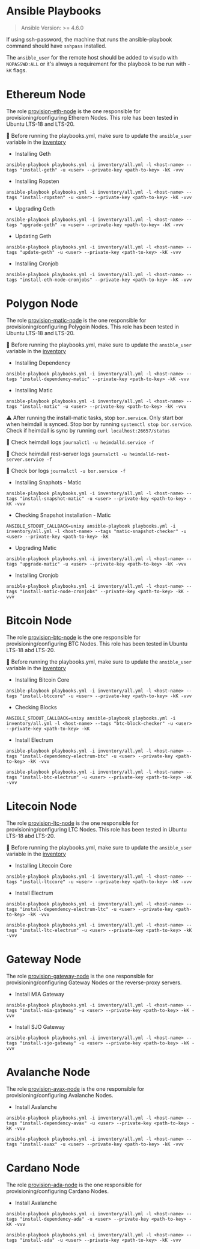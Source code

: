 # Ansible Playbooks

> Ansible Version: >= 4.6.0

If using ssh-password, the machine that runs the ansible-playbook command should
have `sshpass` installed.

The `ansible_user` for the remote host should be added to visudo with
`NOPASSWD:ALL` or it's always a requirement for the playbook to be run with
`-kK` flags.

# Ethereum Node

The role [provision-eth-node](./roles/provision-eth-node) is the one responsible
for provisioning/configuring Etherem Nodes. This role has been tested in Ubuntu
LTS-18 and LTS-20.

:pushpin: Before running the playbooks.yml, make sure to update the
`ansible_user` variable in the [inventory](./inventory/all.yml)

- Installing Geth

```
ansible-playbook playbooks.yml -i inventory/all.yml -l <host-name> --tags "install-geth" -u <user> --private-key <path-to-key> -kK -vvv
```

- Installing Ropsten

```
ansible-playbook playbooks.yml -i inventory/all.yml -l <host-name> --tags "install-ropsten" -u <user> --private-key <path-to-key> -kK -vvv
```

- Upgrading Geth

```
ansible-playbook playbooks.yml -i inventory/all.yml -l <host-name> --tags "upgrade-geth" -u <user> --private-key <path-to-key> -kK -vvv
```

- Updating Geth

```
ansible-playbook playbooks.yml -i inventory/all.yml -l <host-name> --tags "update-geth" -u <user> --private-key <path-to-key> -kK -vvv
```

- Installing Cronjob

```
ansible-playbook playbooks.yml -i inventory/all.yml -l <host-name> --tags "install-eth-node-cronjobs" --private-key <path-to-key> -kK -vvv
```

# Polygon Node

The role [provision-matic-node](./roles/provision-matic-node) is the one
responsible for provisioning/configuring Polygoin Nodes. This role has been
tested in Ubuntu LTS-18 and LTS-20.

:pushpin: Before running the playbooks.yml, make sure to update the
`ansible_user` variable in the [inventory](./inventory/all.yml)

- Installing Dependency

```
ansible-playbook playbooks.yml -i inventory/all.yml -l <host-name> --tags "install-dependency-matic" --private-key <path-to-key> -kK -vvv
```

- Installing Matic

```
ansible-playbook playbooks.yml -i inventory/all.yml -l <host-name> --tags "install-matic" -u <user> --private-key <path-to-key> -kK -vvv
```

:warning: After running the install-matic tasks, stop `bor.service`. Only start
bor when heimdall is synced. Stop bor by running `systemctl stop bor.service`.
Check if heimdall is sync by running `curl localhost:26657/status`

:pushpin: Check heimdall logs `journalctl -u heimdalld.service -f`

:pushpin: Check heimdall rest-server logs
`journalctl -u heimdalld-rest-server.service -f`

:pushpin: Check bor logs `journalctl -u bor.service -f`

- Installing Snaphots - Matic

```
ansible-playbook playbooks.yml -i inventory/all.yml -l <host-name> --tags "install-snapshot-matic" -u <user> --private-key <path-to-key> -kK -vvv
```

- Checking Snapshot installation - Matic

```
ANSIBLE_STDOUT_CALLBACK=unixy ansible-playbook playbooks.yml -i inventory/all.yml -l <host-name> --tags "matic-snapshot-checker" -u <user> --private-key <path-to-key> -kK
```

- Upgrading Matic

```
ansible-playbook playbooks.yml -i inventory/all.yml -l <host-name> --tags "upgrade-matic" -u <user> --private-key <path-to-key> -kK -vvv
```

- Installing Cronjob

```
ansible-playbook playbooks.yml -i inventory/all.yml -l <host-name> --tags "install-matic-node-cronjobs" --private-key <path-to-key> -kK -vvv
```

# Bitcoin Node

The role [provision-btc-node](./roles/provision-btc-node) is the one responsible
for provisioning/configuring BTC Nodes. This role has been tested in Ubuntu
LTS-18 abd LTS-20.

:pushpin: Before running the playbooks.yml, make sure to update the
`ansible_user` variable in the [inventory](./inventory/all.yml)

- Installing Bitcoin Core

```
ansible-playbook playbooks.yml -i inventory/all.yml -l <host-name> --tags "install-btccore" -u <user> --private-key <path-to-key> -kK -vvv
```

- Checking Blocks

```
ANSIBLE_STDOUT_CALLBACK=unixy ansible-playbook playbooks.yml -i inventory/all.yml -l <host-name> --tags "btc-block-checker" -u <user> --private-key <path-to-key> -kK
```

- Install Electrum

```
ansible-playbook playbooks.yml -i inventory/all.yml -l <host-name> --tags "install-dependency-electrum-btc" -u <user> --private-key <path-to-key> -kK -vvv

ansible-playbook playbooks.yml -i inventory/all.yml -l <host-name> --tags "install-btc-electrum" -u <user> --private-key <path-to-key> -kK -vvv
```

# Litecoin Node

The role [provision-ltc-node](./roles/provision-ltc-node) is the one responsible
for provisioning/configuring LTC Nodes. This role has been tested in Ubuntu
LTS-18 abd LTS-20.

:pushpin: Before running the playbooks.yml, make sure to update the
`ansible_user` variable in the [inventory](./inventory/all.yml)

- Installing Litecoin Core

```
ansible-playbook playbooks.yml -i inventory/all.yml -l <host-name> --tags "install-ltccore" -u <user> --private-key <path-to-key> -kK -vvv
```

- Install Electrum

```
ansible-playbook playbooks.yml -i inventory/all.yml -l <host-name> --tags "install-dependency-electrum-ltc" -u <user> --private-key <path-to-key> -kK -vvv

ansible-playbook playbooks.yml -i inventory/all.yml -l <host-name> --tags "install-ltc-electrum" -u <user> --private-key <path-to-key> -kK -vvv
```

# Gateway Node

The role [provision-gateway-node](./roles/provision-gateway-node) is the one
responsible for provisioning/configuring Gateway Nodes or the reverse-proxy
servers.

- Install MIA Gateway

```
ansible-playbook playbooks.yml -i inventory/all.yml -l <host-name> --tags "install-mia-gateway" -u <user> --private-key <path-to-key> -kK -vvv
```

- Install SJO Gateway

```
ansible-playbook playbooks.yml -i inventory/all.yml -l <host-name> --tags "install-sjo-gateway" -u <user> --private-key <path-to-key> -kK -vvv
```

# Avalanche Node

The role [provision-avax-node](./roles/provision-avax-node) is the one
responsible for provisioning/configuring Avalanche Nodes.

- Install Avalanche

```
ansible-playbook playbooks.yml -i inventory/all.yml -l <host-name> --tags "install-dependency-avax" -u <user> --private-key <path-to-key> -kK -vvv

ansible-playbook playbooks.yml -i inventory/all.yml -l <host-name> --tags "install-avax" -u <user> --private-key <path-to-key> -kK -vvv
```

# Cardano Node

The role [provision-ada-node](./roles/provision-ada-node) is the one responsible
for provisioning/configuring Cardano Nodes.

- Install Avalanche

```
ansible-playbook playbooks.yml -i inventory/all.yml -l <host-name> --tags "install-dependency-ada" -u <user> --private-key <path-to-key> -kK -vvv

ansible-playbook playbooks.yml -i inventory/all.yml -l <host-name> --tags "install-ada" -u <user> --private-key <path-to-key> -kK -vvv
```
